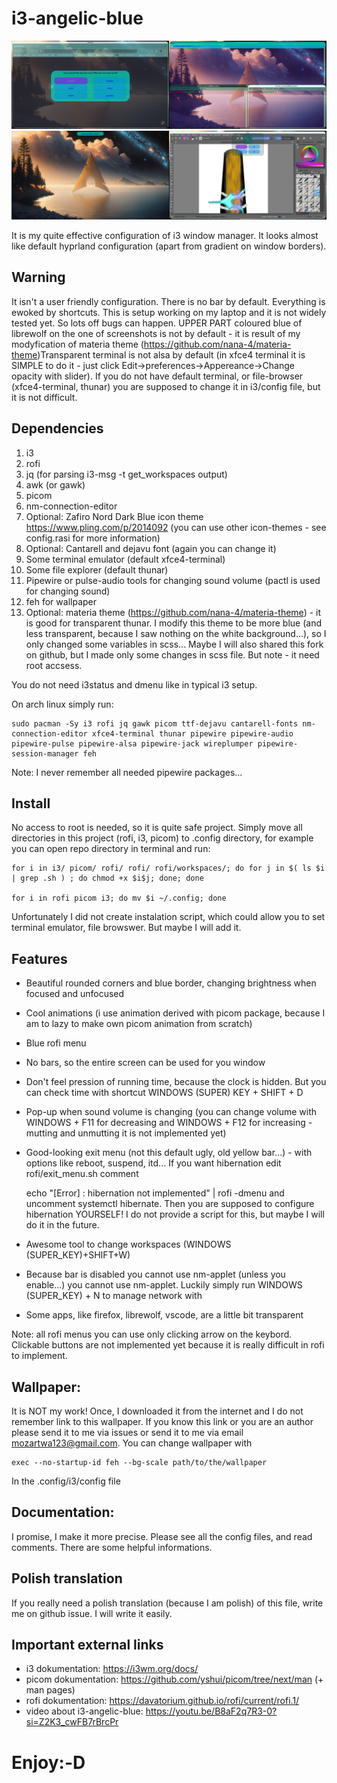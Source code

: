 # i3-angelic-blue

<img src="menu.png" width=50% style="float:right"> 
<img src="exit_menu.png" width=50%>
<img src="workspaces.png" width=50% style="float:right"> 
<img src="date.png" width=50%>


It is my quite effective configuration of i3 window manager. It looks almost like default hyprland configuration (apart from gradient on window borders).

## Warning

It isn't a user friendly configuration. There is no bar by default. Everything is ewoked by shortcuts. This is setup working on my laptop and it is not widely tested yet. So lots off bugs can happen. UPPER PART coloured blue of librewolf on the one of screenshots is not by default - it is result of my modyfication of materia theme (https://github.com/nana-4/materia-theme)Transparent terminal is not alsa by default (in xfce4 terminal it is SIMPLE to do it - just click Edit->preferences->Appereance->Change opacity with slider). If you do not have default terminal, or file-browser (xfce4-terminal, thunar) you are supposed to change it in i3/config file, but it is not difficult.

## Dependencies

1. i3
2. rofi
3. jq (for parsing i3-msg -t get_workspaces output)
4. awk (or gawk)
5. picom
6. nm-connection-editor
7. Optional: Zafiro Nord Dark Blue icon theme https://www.pling.com/p/2014092 (you can use other icon-themes - see config.rasi for more information)
8. Optional: Cantarell and dejavu font (again you can change it)
9. Some terminal emulator (default xfce4-terminal)
10. Some file explorer (default thunar)
11. Pipewire or pulse-audio tools for changing sound volume (pactl is used for changing sound)
12. feh for wallpaper
13. Optional: materia theme (https://github.com/nana-4/materia-theme) - it is good for transparent thunar. I modify this theme to be more blue (and less transparent, because I saw nothing on the white background...), so I only changed some variables in scss... Maybe I will also shared this fork on github, but I made only some changes in scss file. But note - it need root accsess.

You do not need i3status and dmenu like in typical i3 setup.

On arch linux simply run:

    sudo pacman -Sy i3 rofi jq gawk picom ttf-dejavu cantarell-fonts nm-connection-editor xfce4-terminal thunar pipewire pipewire-audio pipewire-pulse pipewire-alsa pipewire-jack wireplumper pipewire-session-manager feh

Note: I never remember all needed pipewire packages...

## Install

No access to root is needed, so it is quite safe project. Simply move all directories in this project (rofi, i3, picom) to .config directory, for example you can open repo directory in terminal and run:
    
    for i in i3/ picom/ rofi/ rofi/ rofi/workspaces/; do for j in $( ls $i | grep .sh ) ; do chmod +x $i$j; done; done

    for i in rofi picom i3; do mv $i ~/.config; done

Unfortunately I did not create instalation script, which could allow you to set terminal emulator, file browswer. But maybe I will add it.

## Features

+ Beautiful rounded corners and blue border, changing brightness when focused and unfocused
+ Cool animations (i use animation derived with picom package, because I am to lazy to make own picom animation from scratch)
+ Blue rofi menu
+ No bars, so the entire screen can be used for you window
+ Don't feel pression of running time, because the clock is hidden. But you can check time with shortcut WINDOWS (SUPER) KEY + SHIFT + D
+ Pop-up when sound volume is changing (you can change volume with WINDOWS + F11 for decreasing and WINDOWS + F12 for increasing - mutting and unmutting it is not implemented yet)
+ Good-looking exit menu (not this default ugly, old yellow bar...) - with options like reboot, suspend, itd... If you want hibernation edit rofi/exit_menu.sh comment 

    echo "[Error] : hibernation not implemented" | rofi -dmenu and uncomment 
        systemctl hibernate. 
    Then you are supposed to configure hibernation YOURSELF! I do not provide a script for this, but maybe I will do it in the future.
+ Awesome tool to change workspaces (WINDOWS (SUPER_KEY)+SHIFT+W)
+ Because bar is disabled you cannot use nm-applet (unless you enable...) you cannot use nm-applet. Luckily simply run WINDOWS (SUPER_KEY) + N to manage network with 
+ Some apps, like firefox, librewolf, vscode,  are a little bit transparent

Note: all rofi menus you can use only clicking arrow on the keybord. Clickable buttons are not implemented yet because it is really difficult in rofi to implement.

## Wallpaper:

It is NOT my work! Once, I downloaded it from the internet and I do not remember link to this wallpaper. If you know this link or you are an author please send it to me via issues or send it to me via email mozartwa123@gmail.com. You can change wallpaper with

    exec --no-startup-id feh --bg-scale path/to/the/wallpaper

In the .config/i3/config file

## Documentation:

I promise, I make it more precise. Please see all the config files, and read comments. There are some helpful informations.

## Polish translation

If you really need a polish translation (because I am polish) of this file, write me on github issue. I will write it easily.


## Important external links

+ i3 dokumentation: https://i3wm.org/docs/
+ picom dokumentation: https://github.com/yshui/picom/tree/next/man (+ man pages)
+ rofi dokumentation: https://davatorium.github.io/rofi/current/rofi.1/
+ video about i3-angelic-blue: https://youtu.be/B8aF2q7R3-0?si=Z2K3_cwFB7rBrcPr
# Enjoy:-D